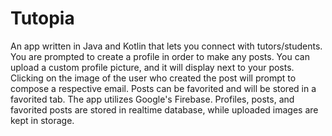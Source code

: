 # Tutopia
An app written in Java and Kotlin that lets you connect with tutors/students. You are prompted to create a profile in order to make any posts. You can upload a custom profile picture, and it will display next to your posts. Clicking on the image of the user who created the post will prompt to compose a respective email. Posts can be favorited and will be stored in a favorited tab. The app utilizes Google's Firebase. Profiles, posts, and favorited posts are stored in realtime database, while uploaded images are kept in storage. 
